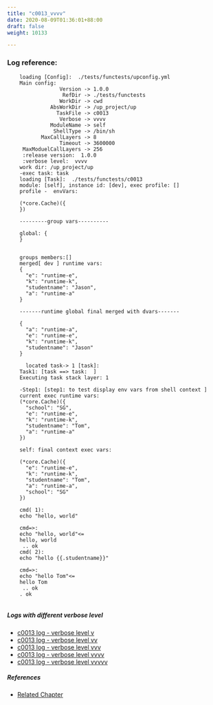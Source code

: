 ```yaml
---
title: "c0013_vvvv"
date: 2020-08-09T01:36:01+88:00
draft: false
weight: 10133

---
```


### Log reference: <no value>

```
    loading [Config]:  ./tests/functests/upconfig.yml
    Main config:
                 Version -> 1.0.0
                  RefDir -> ./tests/functests
                 WorkDir -> cwd
              AbsWorkDir -> /up_project/up
                TaskFile -> c0013
                 Verbose -> vvvv
              ModuleName -> self
               ShellType -> /bin/sh
           MaxCallLayers -> 8
                 Timeout -> 3600000
     MaxModuelCallLayers -> 256
     :release version:  1.0.0
     :verbose level:  vvvv
    work dir: /up_project/up
    -exec task: task
    loading [Task]:  ./tests/functests/c0013
    module: [self], instance id: [dev], exec profile: []
    profile -  envVars:
    
    (*core.Cache)({
    })
    
    ---------group vars----------
    
    global: {
    }
    
    
    groups members:[]
    merged[ dev ] runtime vars:
    {
      "e": "runtime-e",
      "k": "runtime-k",
      "studentname": "Jason",
      "a": "runtime-a"
    }
    
    -------runtime global final merged with dvars-------
    
    {
      "a": "runtime-a",
      "e": "runtime-e",
      "k": "runtime-k",
      "studentname": "Jason"
    }
    
      located task-> 1 [task]: 
    Task1: [task ==> task:  ]
    Executing task stack layer: 1
    
    -Step1: [step1: to test display env vars from shell context ]
    current exec runtime vars:
    (*core.Cache)({
      "school": "SG",
      "e": "runtime-e",
      "k": "runtime-k",
      "studentname": "Tom",
      "a": "runtime-a"
    })
    
    self: final context exec vars:
    
    (*core.Cache)({
      "e": "runtime-e",
      "k": "runtime-k",
      "studentname": "Tom",
      "a": "runtime-a",
      "school": "SG"
    })
    
    cmd( 1):
    echo "hello, world"
    
    cmd=>:
    echo "hello, world"<=
    hello, world
     .. ok
    cmd( 2):
    echo "hello {{.studentname}}"
    
    cmd=>:
    echo "hello Tom"<=
    hello Tom
     .. ok
    . ok
    
```

##### Logs with different verbose level
* [c0013 log - verbose level v](../../logs/c0013_v)
* [c0013 log - verbose level vv](../../logs/c0013_vv)
* [c0013 log - verbose level vvv](../../logs/c0013_vvv)
* [c0013 log - verbose level vvvv](../../logs/c0013_vvvv)
* [c0013 log - verbose level vvvvv](../../logs/c0013_vvvvv)

##### References
* [Related Chapter](../../vars/c0013)
